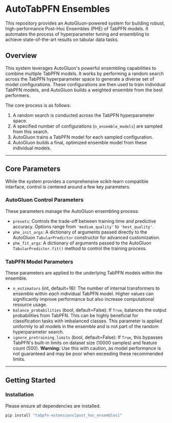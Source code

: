 # AutoTabPFN Ensembles

This repository provides an AutoGluon-powered system for building robust, high-performance Post-Hoc Ensembles (PHE) of TabPFN models. It automates the process of hyperparameter tuning and ensembling to achieve state-of-the-art results on tabular data tasks.


## Overview

This system leverages AutoGluon's powerful ensembling capabilities to combine multiple TabPFN models. It works by performing a random search across the TabPFN hyperparameter space to generate a diverse set of model configurations. These configurations are then used to train individual TabPFN models, and AutoGluon builds a weighted ensemble from the best performers.

The core process is as follows:
1.  A random search is conducted across the TabPFN hyperparameter space.
2.  A specified number of configurations (`n_ensemble_models`) are sampled from this search.
3.  AutoGluon trains a TabPFN model for each sampled configuration.
4.  AutoGluon builds a final, optimized ensemble model from these individual models.

---

## Core Parameters

While the system provides a comprehensive scikit-learn compatible interface, control is centered around a few key parameters.

### AutoGluon Control Parameters

These parameters manage the AutoGluon ensembling process:

* `presets`: Controls the trade-off between training time and predictive accuracy. Options range from `'medium_quality'` to `'best_quality'`.
* `phe_init_args`: A dictionary of arguments passed directly to the AutoGluon `TabularPredictor` constructor for advanced customization.
* `phe_fit_args`: A dictionary of arguments passed to the AutoGluon `TabularPredictor.fit()` method to control the training process.

### TabPFN Model Parameters

These parameters are applied to the underlying TabPFN models within the ensemble.

* `n_estimators` (int, default=16): The number of internal transformers to ensemble within *each* individual TabPFN model. Higher values can significantly improve performance but also increase computational resource usage.
* `balance_probabilities` (bool, default=False): If `True`, balances the output probabilities from TabPFN. This can be highly beneficial for classification tasks with imbalanced classes. This parameter is applied uniformly to all models in the ensemble and is not part of the random hyperparameter search.
* `ignore_pretraining_limits` (bool, default=False): If `True`, this bypasses TabPFN's built-in limits on dataset size (10000 samples) and feature count (500). **Warning:** Use this with caution, as model performance is not guaranteed and may be poor when exceeding these recommended limits.


---

## Getting Started

### Installation

Please ensure all dependencies are installed.

```bash
pip install "tabpfn-extensions[post_hoc_ensembles]"